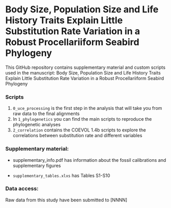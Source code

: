 # Body Size, Population Size and Life History Traits Explain Little Substitution Rate Variation in a Robust Procellariiform Seabird Phylogeny

This GitHub repository contains supplementary material and custom scripts used in the manuscript: Body Size, Population Size and Life History Traits Explain Little Substitution Rate Variation in a Robust Procellariiform Seabird Phylogeny

### Scripts

1. `0_uce_processing` is the first step in the analysis that will take you from raw data to the final alignments
2. In `1_phylogenetics` you can find the main scripts to reproduce the phylogenetic analyses
3. `2_correlation` contains the COEVOL 1.4b scripts to explore the correlations between substitution rate and different variables

### Supplementary material:

* supplementary_info.pdf has information about the fossil calibrations and supplementary figures

* `supplementary_tables.xlxs` has Tables S1-S10

### Data access:

Raw data from this study have been submitted to [NNNN]
